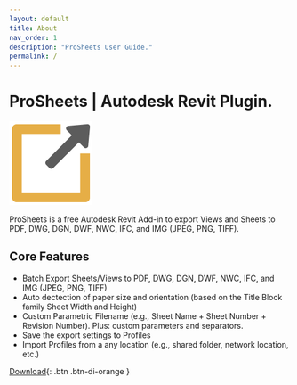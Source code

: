 ```yaml
---
layout: default
title: About
nav_order: 1
description: "ProSheets User Guide."
permalink: /
---
```


# ProSheets | Autodesk Revit Plugin.

![ProSheets Logo](/assets/images/ProSheets-Icon-150x150-1.png)

ProSheets is a free Autodesk Revit Add-in to export Views and Sheets to PDF, DWG, DGN, DWF, NWC, IFC, and IMG (JPEG, PNG, TIFF).

## Core Features

- Batch Export Sheets/Views to PDF, DWG, DGN, DWF, NWC, IFC, and IMG (JPEG, PNG, TIFF)
- Auto dectection of paper size and orientation (based on the Title Block family Sheet Width and Height)
- Custom Parametric Filename (e.g., Sheet Name + Sheet Number + Revision Number). Plus: custom parameters and separators.
- Save the export settings to Profiles
- Import Profiles from a any location (e.g., shared folder, network location, etc.)

[Download](https://diroots.com/revit-plugins/revit-to-pdf-dwg-dgn-dwf-nwc-ifc-and-images-with-prosheets/){: .btn .btn-di-orange }